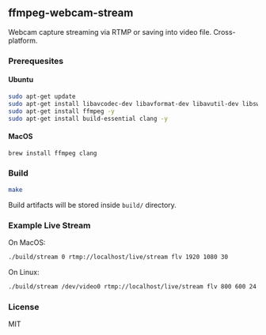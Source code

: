 ## ffmpeg-webcam-stream

Webcam capture streaming via RTMP or saving into video file. Cross-platform.

### Prerequesites

#### Ubuntu

```sh
sudo apt-get update
sudo apt-get install libavcodec-dev libavformat-dev libavutil-dev libswscale-dev libavresample-dev libavdevice-dev -y
sudo apt-get install ffmpeg -y
sudo apt-get install build-essential clang -y
```

#### MacOS

```sh
brew install ffmpeg clang
```

### Build

```sh
make
```

Build artifacts will be stored inside `build/` directory.

### Example Live Stream

On MacOS:

```sh
./build/stream 0 rtmp://localhost/live/stream flv 1920 1080 30
```

On Linux:

```sh
./build/stream /dev/video0 rtmp://localhost/live/stream flv 800 600 24
```

### License

MIT
